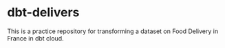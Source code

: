 # dbt-delivers
 This is a practice repository for transforming a dataset on Food Delivery in France in dbt cloud.
